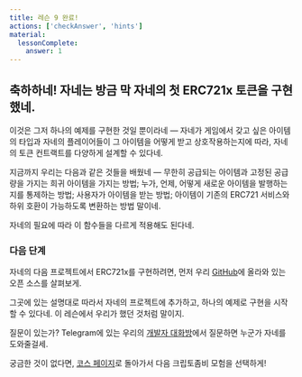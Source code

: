 ```yaml
---
title: 레슨 9 완료!
actions: ['checkAnswer', 'hints']
material:
  lessonComplete:
    answer: 1
---
```


## 축하하네! 자네는 방금 막 자네의 첫 ERC721x 토큰을 구현했네.

이것은 그저 하나의 예제를 구현한 것일 뿐이라네 — 자네가 게임에서 갖고 싶은 아이템의 타입과 자네의 플레이어들이 그 아이템을 어떻게 받고 상호작용하는지에 따라, 자네의 토큰 컨트랙트를 다양하게 설계할 수 있다네.

지금까지 우리는 다음과 같은 것들을 배웠네 — 무한히 공급되는 아이템과 고정된 공급량을 가지는 희귀 아이템을 가지는 방법; 누가, 언제, 어떻게 새로운 아이템을 발행하는지를 통제하는 방법; 사용자가 아이템을 받는 방법; 아이템이 기존의 ERC721 서비스와 하위 호환이 가능하도록 변환하는 방법 말이네.

자네의 필요에 따라 이 함수들을 다르게 적용해도 된다네.

### 다음 단계

자네의 다음 프로젝트에서 ERC721x를 구현하려면, 먼저 우리 <a href="https://github.com/loomnetwork/erc721x" target=_blank>GitHub</a>에 올라와 있는 오픈 소스를 살펴보게.

그곳에 있는 설명대로 따라서 자네의 프로젝트에 추가하고, 하나의 예제로 구현을 시작할 수 있다네. 이 레슨에서 우리가 했던 것처럼 말이지.

질문이 있는가? Telegram에 있는 우리의 <a href="https://t.me/loomnetworkdev" target=_blank>개발자 대화방</a>에서 질문하면 누군가 자네를 도와줄걸세.

궁금한 것이 없다면, <a href="/course">코스 페이지</a>로 돌아가서 다음 크립토좀비 모험을 선택하게!
